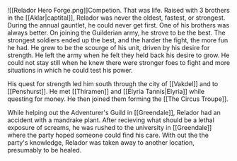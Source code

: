 ![[Relador Hero Forge.png]]Competion. That was life. Raised with 3 brothers in the [[Aklar|captital]], Relador was never the oldest, fastest, or strongest. During the annual gauntlet, he could never get first. One of his brothers was always better. On joining the Guilderian army, he strove to be the best. The strongest soldiers ended up the best, and the harder the fight, the more fun he had. He grew to be the scourge of his unit, driven by his desire for strength. He left the army when he felt they held back his desire to grow. He could not stay still when he knew there were stronger foes to fight and more situations in which he could test his power.

His quest for strength led him south through the city of [[Vakdel]] and to [[Penshurst]]. He met [[Thiramen]] and [[Elyria Tannis|Elyria]] while questing for money. He then joined them forming the [[The Circus Troupe]].

While helping out the Adventurer's Guild in [[Greendale]], Relador had an accident with a mandrake plant. After recieving what should be a lethal exposure of screams, he was rushed to the university in [[Greendale]] where the party hoped someone could find his care. With out the the party's knowledge, Relador was taken away to another location, presumably to be healed.